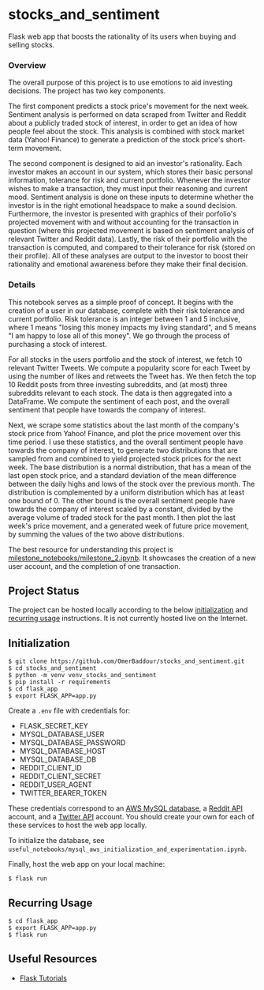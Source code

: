 # stocks_and_sentiment

Flask web app that boosts the rationality of its users when buying and selling stocks.

### Overview

The overall purpose of this project is to use emotions to aid investing decisions. The project has two key components.

The first component predicts a stock price's movement for the next week. Sentiment analysis is performed on data scraped from Twitter and Reddit about a publicly traded stock of interest, in order to get an idea of how people feel about the stock. This analysis is combined with stock market data (Yahoo! Finance) to generate a prediction of the stock price's short-term movement.

The second component is designed to aid an investor's rationality. Each investor makes an account in our system, which stores their basic personal information, tolerance for risk and current portfolio. Whenever the investor wishes to make a transaction, they must input their reasoning and current mood. Sentiment analysis is done on these inputs to determine whether the investor is in the right emotional headspace to make a sound decision. Furthermore, the investor is presented with graphics of their porfolio's projected movement with and without accounting for the transaction in question (where this projected movement is based on sentiment analysis of relevant Twitter and Reddit data). Lastly, the risk of their portfolio with the transaction is computed, and compared to their tolerance for risk (stored on their profile). All of these analyses are output to the investor to boost their rationality and emotional awareness before they make their final decision.

### Details

This notebook serves as a simple proof of concept. It begins with the creation of a user in our database, complete with their risk tolerance and current portfolio. Risk tolerance is an integer between 1 and 5 inclusive, where 1 means "losing this money impacts my living standard", and 5 means "I am happy to lose all of this money". We go through the process of purchasing a stock of interest.

For all stocks in the users portfolio and the stock of interest, we fetch 10 relevant Twitter Tweets. We compute a popularity score for each Tweet by using the number of likes and retweets the Tweet has. We then fetch the top 10 Reddit posts from three investing subreddits, and (at most) three subreddits relevant to each stock. The data is then aggregated into a DataFrame. We compute the sentiment of each post, and the overall sentiment that people have towards the company of interest.

Next, we scrape some statistics about the last month of the company's stock price from Yahoo! Finance, and plot the price movement over this time period. I use these statistics, and the overall sentiment people have towards the company of interest, to generate two distributions that are sampled from and combined to yield projected stock prices for the next week. The base distribution is a normal distribution, that has a mean of the last open stock price, and a standard deviation of the mean difference between the daily highs and lows of the stock over the previous month. The distribution is complemented by a uniform distribution which has at least one bound of 0. The other bound is the overall sentiment people have towards the company of interest scaled by a constant, divided by the average volume of traded stock for the past month. I then plot the last week's price movement, and a generated week of future price movement, by summing the values of the two above distributions.

The best resource for understanding this project is [milestone_notebooks/milestone_2.ipynb](https://github.com/OmerBaddour/stocks_and_sentiment/blob/master/milestone_notebooks/milestone_2.ipynb). It showcases the creation of a new user account, and the completion of one transaction.

## Project Status

The project can be hosted locally according to the below [initialization](#initialization) and [recurring usage](#recurring-usage) instructions. It is not currently hosted live on the Internet.

## Initialization

```
$ git clone https://github.com/OmerBaddour/stocks_and_sentiment.git
$ cd stocks_and_sentiment
$ python -m venv venv_stocks_and_sentiment
$ pip install -r requirements
$ cd flask_app
$ export FLASK_APP=app.py
```

Create a `.env` file with credentials for:

- FLASK_SECRET_KEY
- MYSQL_DATABASE_USER
- MYSQL_DATABASE_PASSWORD
- MYSQL_DATABASE_HOST
- MYSQL_DATABASE_DB
- REDDIT_CLIENT_ID
- REDDIT_CLIENT_SECRET
- REDDIT_USER_AGENT
- TWITTER_BEARER_TOKEN

These credentials correspond to an [AWS MySQL database](https://aws.amazon.com/rds/mysql/), a [Reddit API](https://www.reddit.com/dev/api/) account, and a [Twitter API](https://developer.twitter.com/en/docs/twitter-api) account. You should create your own for each of these services to host the web app locally.

To initialize the database, see `useful_notebooks/mysql_aws_initialization_and_experimentation.ipynb`.

Finally, host the web app on your local machine:

```
$ flask run
```

## Recurring Usage

```
$ cd flask_app
$ export FLASK_APP=app.py
$ flask run
```

## Useful Resources

- [Flask Tutorials](https://www.youtube.com/playlist?list=PL-osiE80TeTs4UjLw5MM6OjgkjFeUxCYH)
